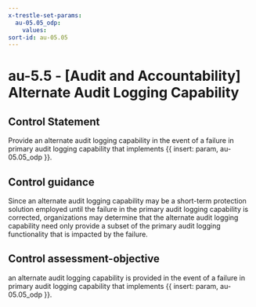 ```yaml
---
x-trestle-set-params:
  au-05.05_odp:
    values:
sort-id: au-05.05
---
```


# au-5.5 - \[Audit and Accountability\] Alternate Audit Logging Capability

## Control Statement

Provide an alternate audit logging capability in the event of a failure in primary audit logging capability that implements {{ insert: param, au-05.05_odp }}.

## Control guidance

Since an alternate audit logging capability may be a short-term protection solution employed until the failure in the primary audit logging capability is corrected, organizations may determine that the alternate audit logging capability need only provide a subset of the primary audit logging functionality that is impacted by the failure.

## Control assessment-objective

an alternate audit logging capability is provided in the event of a failure in primary audit logging capability that implements {{ insert: param, au-05.05_odp }}.
